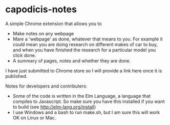 # capodicis-notes
A simple Chrome extension that allows you to

* Make notes on any webpage
* Mare a 'webpage' as done, whatever that means to you. For example it could mean you are doing research on different makes of car to buy, and when you have finished the research for a particular model you click done.
* A summary of pages, notes and whether they are done.

I have just submitted to Chrome store so I will provide a link here once it is published.

Notes for developers and contributers:

* Some of the code is written in the Elm Language, a language that compiles to Javascript. So make sure you have this installed if you want to build (see http://elm-lang.org/install)
* I use Windows and a bash to run make.sh, but I am sure this will work OK on Linux or Mac.
